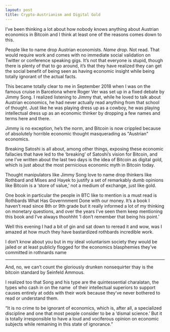 ```yaml
---
layout: post
title: Crypto-Austrianism and Digital Gold
---
```


I’ve been thinking a lot about how nobody knows anything about Austrian economics in Bitcoin and I think at least one of the reasons comes down to this.

People like to name drop Austrian economists. *Name drop.* Not read. That would require work and comes with no immediate social validation on Twitter or conference speaking gigs. It’s not that everyone is stupid, though there is plenty of that to go around, it’s that  they have realized they can get the social benefit of being seen as having economic insight while being totally ignorant of the actual facts. 

This became totally clear to me in September 2018 when I was on the famous cruise in Barcelona where Roger Ver was set up in a fixed debate by Jimmy Song. I realized listening to Jimmy that, while he loved to talk about Austrian economics, he had never actually read anything from that school of thought. Just like he was playing dress up as a cowboy, he was playing intellectual dress up as an economic thinker by dropping a few names and terms here and there.

Jimmy is no exception, he’s the norm, and Bitcoin is now crippled because of absolutely horrible economic thought masquerading as "Austrian" economics.

Breaking Satoshi is all about, among other things, exposing these economic fallacies that have led to the ‘breaking’ of Satoshi’s vision for Bitcoin, and one I’ve written about the last two days is the idea of Bitcoin as digital gold, which is just about the most pernicious economic myth in Bitcoin today.

Thought manipulators like Jimmy Song love to name drop thinkers like Rothbard and Mises and Hayek to justify a set of remarkably dumb opinions like Bitcoin is a ‘store of value,’ not a medium of exchange, just like gold.

One book in particular the people in BTC like to mention is a must read is Rothbards What Has Governnment Done with our money. It’s a book I haven’t read since 8th or 9th grade but it really informed a lot of my thinking on monetary questions, and over the years I’ve seen them keep mentioning this book and I’ve always thoohhht ‘I don’t remember that being his point.’

Well this evening I had a bit of gin and sat down to reread it and wow, was I amazed at how much they have bastardized rothbards incredible work.

I don’t know about you but in my ideal voluntarism society they would be jailed or at least publicly flogged for the economics blasphemies they’ve committed in rothnards name

---

And, no, we can’t count the gloriously drunken nonsequirter thay is the bitcoin standard by Seinfeld Ammous. 

I realized too that Song and his type are the quintessential charalatan, the types who cash in on the name  of their intellectual superiors to support causes entirely at odds with their work because they’ve never bothered to read or understand them.

“It is no crime to be ignorant of economics, which is, after all, a specialized discipline and one that most people consider to be a ‘dismal science.’ But it is totally irresponsible to have a loud and vociferous opinion on economic subjects while remaining in this state of ignorance.”
